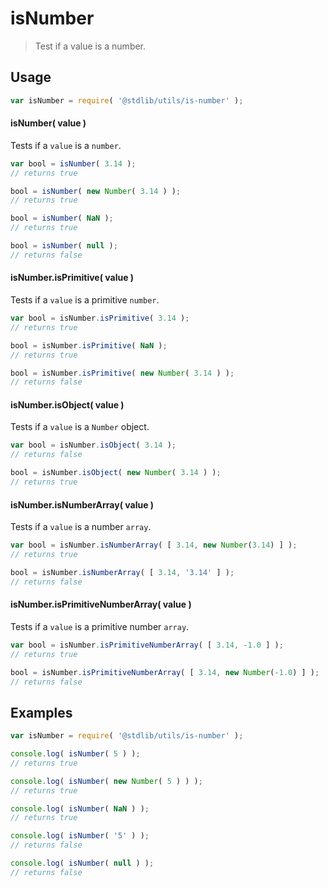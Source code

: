 # isNumber

> Test if a value is a number.


<section class="usage">

## Usage

``` javascript
var isNumber = require( '@stdlib/utils/is-number' );
```

#### isNumber( value )

Tests if a `value` is a `number`.

``` javascript
var bool = isNumber( 3.14 );
// returns true

bool = isNumber( new Number( 3.14 ) );
// returns true

bool = isNumber( NaN );
// returns true

bool = isNumber( null );
// returns false
```

#### isNumber.isPrimitive( value )

Tests if a `value` is a primitive `number`.

``` javascript
var bool = isNumber.isPrimitive( 3.14 );
// returns true

bool = isNumber.isPrimitive( NaN );
// returns true

bool = isNumber.isPrimitive( new Number( 3.14 ) );
// returns false
```

#### isNumber.isObject( value )

Tests if a `value` is a `Number` object.

``` javascript
var bool = isNumber.isObject( 3.14 );
// returns false

bool = isNumber.isObject( new Number( 3.14 ) );
// returns true
```

#### isNumber.isNumberArray( value )

Tests if a `value` is a number `array`.

``` javascript
var bool = isNumber.isNumberArray( [ 3.14, new Number(3.14) ] );
// returns true

bool = isNumber.isNumberArray( [ 3.14, '3.14' ] );
// returns false
```

#### isNumber.isPrimitiveNumberArray( value )

Tests if a `value` is a primitive number `array`.

``` javascript
var bool = isNumber.isPrimitiveNumberArray( [ 3.14, -1.0 ] );
// returns true

bool = isNumber.isPrimitiveNumberArray( [ 3.14, new Number(-1.0) ] );
// returns false
```

</section>

<!-- /.usage -->


<section class="examples">

## Examples

``` javascript
var isNumber = require( '@stdlib/utils/is-number' );

console.log( isNumber( 5 ) );
// returns true

console.log( isNumber( new Number( 5 ) ) );
// returns true

console.log( isNumber( NaN ) );
// returns true

console.log( isNumber( '5' ) );
// returns false

console.log( isNumber( null ) );
// returns false
```

</section>

<!-- /.examples -->


<section class="links">

</section>

<!-- /.links -->

